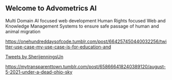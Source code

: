 ## Welcome to Advometrics AI


Multi Domain AI focused web development Human Rights focused Web and Knowledge Management Systems to ensure safe passage of human and animal migration

<div class="tumblr-post" data-href="https://embed.tumblr.com/embed/post/_rgEtASwZ__XWft12HGajQ/664257450440032256" data-did="60e3db24b3eb61eb1eaebc9cf9ee210217b9e55e"><a href="https://onehundreddaysofcode.tumblr.com/post/664257450440032256/twitter-use-case-my-use-case-is-for-education-and">https://onehundreddaysofcode.tumblr.com/post/664257450440032256/twitter-use-case-my-use-case-is-for-education-and</a></div>  <script async src="https://assets.tumblr.com/post.js"></script>

<a class="twitter-timeline" href="https://twitter.com/SherijenningsUn?ref_src=twsrc%5Etfw">Tweets by SherijenningsUn</a> <script async src="https://platform.twitter.com/widgets.js" charset="utf-8"></script>



 <div class="tumblr-post" data-href="https://embed.tumblr.com/embed/post/5ZXI2tHQh9Oj1bMDekn-jQ/658666418240389120" data-did="a85339abdade6faa834c0a59d6b1c619946f40c7"><a href="https://mytransparenttown.tumblr.com/post/658666418240389120/august-5-2021-under-a-dead-ohio-sky">https://mytransparenttown.tumblr.com/post/658666418240389120/august-5-2021-under-a-dead-ohio-sky</a></div>  <script async src="https://assets.tumblr.com/post.js"></script>
 
 



